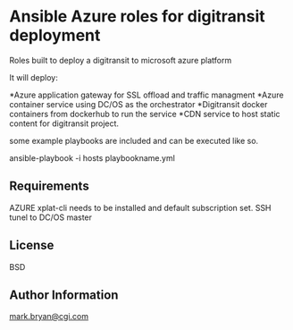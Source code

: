 Ansible Azure roles for digitransit deployment
=========

Roles built to deploy a digitransit to microsoft azure platform 

It will deploy: 

*Azure application gateway for SSL offload and traffic managment
*Azure container service using DC/OS as the orchestrator
*Digitransit docker containers from dockerhub to run the service
*CDN service to host static content for digitransit project. 


some example playbooks are included and can be executed like so.

ansible-playbook -i hosts playbookname.yml 

Requirements
------------

AZURE xplat-cli needs to be installed and default subscription set. 
SSH tunel to DC/OS master


License
-------

BSD


Author Information
------------------

mark.bryan@cgi.com

